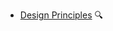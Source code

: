 * [Design Principles](./designPrinciples/)
  <trigger for="pop:design-principles-preview">:mag:</trigger>

<popover id="pop:design-principles-preview" title="Software Design Principles :mag:" placement="right">
  <div slot="content">
    <include src="preview.md" />
  </div>
</popover>
